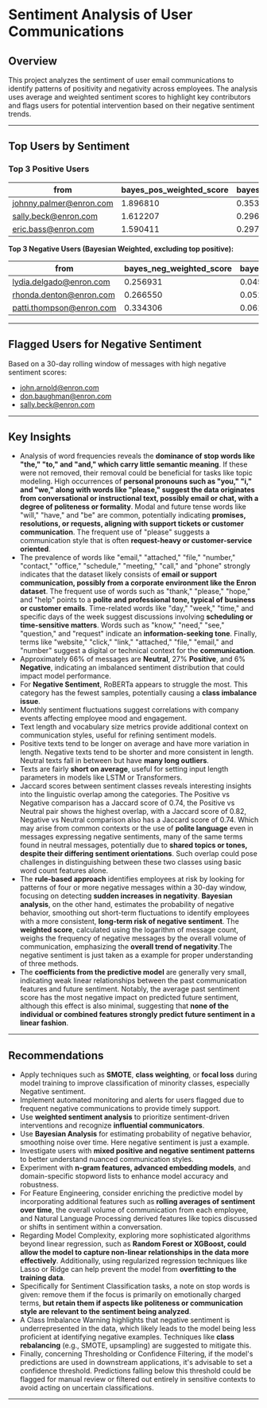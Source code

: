 # Sentiment Analysis of User Communications

## Overview

This project analyzes the sentiment of user email communications to identify patterns of positivity and negativity across employees. The analysis uses average and weighted sentiment scores to highlight key contributors and flags users for potential intervention based on their negative sentiment trends.

---

## Top Users by Sentiment

### Top 3 Positive Users 
|                       from |   bayes_pos_weighted_score |   bayes_pos_prob_mean |   message_count |
|----------------------------|--------------------------|-----------------------|-----------------|
|   johnny.palmer@enron.com |                 1.896810 |              0.353488 |             213 |
|      sally.beck@enron.com |                 1.612207 |              0.296943 |             227 |
|        eric.bass@enron.com |                 1.590411 |              0.297170 |             210 |

**Top 3 Negative Users (Bayesian Weighted, excluding top positive):**

|                       from |   bayes_neg_weighted_score |   bayes_neg_prob_mean |   message_count |
|----------------------------|--------------------------|-----------------------|-----------------|
|   lydia.delgado@enron.com |                 0.256931 |              0.045455 |             284 |
|   rhonda.denton@enron.com |                 0.266550 |              0.051724 |             172 |
|  patti.thompson@enron.com |                 0.334306 |              0.061674 |             225 |

---

## Flagged Users for Negative Sentiment  
Based on a 30-day rolling window of messages with high negative sentiment scores:
- john.arnold@enron.com  
- don.baughman@enron.com  
- sally.beck@enron.com  

---

## Key Insights
- Analysis of word frequencies reveals the **dominance of stop words like "the," "to," and "and," which carry little semantic meaning**. If these were not removed, their removal could be beneficial for tasks like topic modeling. High occurrences of **personal pronouns such as "you," "i," and "we," along with words like "please," suggest the data originates from conversational or instructional text, possibly email or chat, with a degree of politeness or formality**. Modal and future tense words like "will," "have," and "be" are common, potentially indicating **promises, resolutions, or requests, aligning with support tickets or customer communication**. The frequent use of "please" suggests a communication style that is often **request-heavy or customer-service oriented**.
 - The prevalence of words like "email," "attached," "file," "number," "contact," "office," "schedule," "meeting," "call," and "phone" strongly indicates that the dataset likely consists of **email or support communication, possibly from a corporate environment like the Enron dataset**. The frequent use of words such as "thank," "please," "hope," and "help" points to a **polite and professional tone, typical of business or customer emails**. Time-related words like "day," "week," "time," and specific days of the week suggest discussions involving **scheduling or time-sensitive matters**. Words such as "know," "need," "see," "question," and "request" indicate an **information-seeking tone**. Finally, terms like "website," "click," "link," "attached," "file," "email," and "number" suggest a digital or technical context for the **communication**.
- Approximately 66% of messages are **Neutral**, 27% **Positive**, and 6% **Negative**, indicating an imbalanced sentiment distribution that could impact model performance.
- For **Negative Sentiment**, RoBERTa appears to struggle the most. This category has the fewest samples, potentially causing a **class imbalance issue**. 
- Monthly sentiment fluctuations suggest correlations with company events affecting employee mood and engagement.
- Text length and vocabulary size metrics provide additional context on communication styles, useful for refining sentiment models.
- Positive texts tend to be longer on average and have more variation in length. Negative texts tend to be shorter and more consistent in length. Neutral texts fall in between but have **many long outliers**.
- Texts are fairly **short on average**, useful for setting input length parameters in models like LSTM or Transformers.
- Jaccard scores between sentiment classes reveals interesting insights into the linguistic overlap among the categories. The Positive vs Negative comparison has a Jaccard score of 0.74, the Positive vs Neutral pair shows the highest overlap, with a Jaccard score of 0.82, Negative vs Neutral comparison also has a Jaccard score of 0.74. Which may arise from common contexts or the use of **polite language** even in messages expressing negative sentiments, many of the same terms found in neutral messages, potentially due to **shared topics or tones, despite their differing sentiment orientations**. Such overlap could pose challenges in distinguishing between these two classes using basic word count features alone. 
- The **rule-based approach** identifies employees at risk by looking for patterns of four or more negative messages within a 30-day window, focusing on detecting **sudden increases in negativity**. **Bayesian analysis**, on the other hand, estimates the probability of negative behavior, smoothing out short-term fluctuations to identify employees with a more consistent, **long-term risk of negative sentiment**. The **weighted score**, calculated using the logarithm of message count, weighs the frequency of negative messages by the overall volume of communication, emphasizing the **overall trend of negativity**.The negative sentiment is just taken as a example for proper understanding of three methods.
- The **coefficients from the predictive model** are generally very small, indicating weak linear relationships between the past communication features and future sentiment. Notably, the average past sentiment score has the most negative impact on predicted future sentiment, although this effect is also minimal, suggesting that **none of the individual or combined features strongly predict future sentiment in a linear fashion**.

---

## Recommendations

- Apply techniques such as **SMOTE**, **class weighting**, or **focal loss** during model training to improve classification of minority classes, especially Negative sentiment.
- Implement automated monitoring and alerts for users flagged due to frequent negative communications to provide timely support.
- Use **weighted sentiment analysis** to prioritize sentiment-driven interventions and recognize **influential communicators**.
-  Use **Bayesian Analysis** for estimating probability of negative behavior, smoothing noise over time. Here negative sentiment is just a example.
- Investigate users with **mixed positive and negative sentiment patterns** to better understand nuanced communication styles.
- Experiment with **n-gram features, advanced embedding models**, and domain-specific stopword lists to enhance model accuracy and robustness.
- For Feature Engineering, consider enriching the predictive model by incorporating additional features such as **rolling averages of sentiment over time**, the overall volume of communication from each employee, and Natural Language Processing derived features like topics discussed or shifts in sentiment within a conversation.
- Regarding Model Complexity, exploring more sophisticated algorithms beyond linear regression, such as **Random Forest or XGBoost, could allow the model to capture non-linear relationships in the data more effectively**. Additionally, using regularized regression techniques like Lasso or Ridge can help prevent the model from **overfitting to the training data**.
- Specifically for Sentiment Classification tasks, a note on stop words is given: remove them if the focus is primarily on emotionally charged terms, **but retain them if aspects like politeness or communication style are relevant to the sentiment being analyzed**.
- A Class Imbalance Warning highlights that negative sentiment is underrepresented in the data, which likely leads to the model being less proficient at identifying negative examples. Techniques like **class rebalancing** (e.g., SMOTE, upsampling) are suggested to mitigate this.
- Finally, concerning Thresholding or Confidence Filtering, if the model's predictions are used in downstream applications, it's advisable to set a confidence threshold. Predictions falling below this threshold could be flagged for manual review or filtered out entirely in sensitive contexts to avoid acting on uncertain classifications.

---
